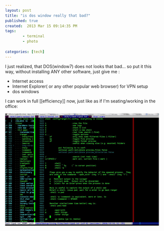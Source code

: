 ```yaml
---
layout: post
title: "is dos window really that bad?"
published: true
created:  2013 Mar 15 09:14:35 PM
tags: 
        - terminal
        - photo

categories: [tech]
---
```


I just realized, that DOS(window7) does not looks that bad...  so put it this
way, without installing ANY other software, just give me :

* Internet access
* Internet Explorer( or any other popular web browser) for VPN setup
* dos windows

I can work in full [[efficiency]] now, just like as if I'm seating/working in the
office:

![win7dos](/images/win7dos.jpg "win7dos")


